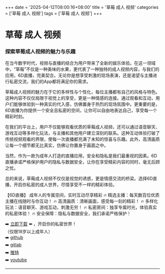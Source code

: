 +++
date = '2025-04-12T08:00:16+08:00'
title = '草莓 成人 视频'
categories = ['草莓 成人 视频']
tags = ['草莓 成人 视频']
+++

# 草莓 成人 视频

### 探索草莓成人视频的魅力与乐趣

在当今数字时代，视频与直播的结合为用户带来了全新的娱乐体验。在这一领域中，“草莓”不仅是一种美味的水果，更代表了一种独特的成人视频内容，与我们的应用，6D直播，完美契合。无论你是想享受刺激的现场表演，还是渴望与主播进行私密交流，我们的App都将满足你的需求。

草莓成人视频的魅力在于它的多样性与个性化，每位主播都有自己的风格与特色。这种内容不仅仅局限于视觉上的享受，更是一种情感的连接。通过观看和互动，用户们能够体验到一种真实的代入感，仿佛置身于热烈的现场氛围中。更重要的是，6D直播为你提供一个安全且私密的空间，让你可以自由地表达自己，享受每一个精彩时刻。

在我们的平台上，用户不仅能够观看优质的草莓成人视频，还可以通过语音聊天、游戏互动等多样化玩法，与主播和其他用户建立深刻的联系。这种互动体验打破了传统视频观看的界限，使每一次直播都充满了未知的惊喜与乐趣。此外，高清画质让每一个细节都无比真实，仿佛让你置身于画面之中。

当然，作为一款为成年人打造的直播应用，安全和隐私是我们最重视的因素。6D直播承诺严格保护用户的隐私与数据安全，让你在享受精彩内容的同时，毫无后顾之忧。

总的来说，草莓成人视频不仅仅是视觉的诱惑，更是情感交流的桥梁。选择6D直播，开启你私密的成人世界，尽情享受不一样的精彩体验。

【6D直播】
成年人的专属空间，实时互动尽享精彩
🔥 精选主播：每天数百位优质主播在线随时与你互动！
🔥 高清画质：清晰画面，感受每一刻的精彩！
🔥 多样化玩法：语音聊天、游戏互动，刺激无穷！
🔥 私密房间：独享专属时光，体验真实的私密体验！
🔥 安全保障：隐私与数据安全，我们承诺严格保护！

➡️ [立即下载](https://down123.s3.ap-east-1.amazonaws.com/down/down.html?channelCode=blog) ⬅️ ，开启你的私密世界！  
（仅限18岁以上成年人）  
➡️ [github](https://aldult-live.github.io/)  
➡️ [gitlab](https://seo-09598d.gitlab.io/)  
➡️ [推特](https://x.com/wegame33)  
➡️ [youtube](https://www.youtube.com/@6Dlive)  

---
